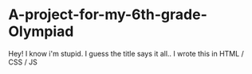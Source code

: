 # A-project-for-my-6th-grade-Olympiad
Hey! I know i'm stupid. I guess the title says it all.. I wrote this in HTML / CSS / JS
